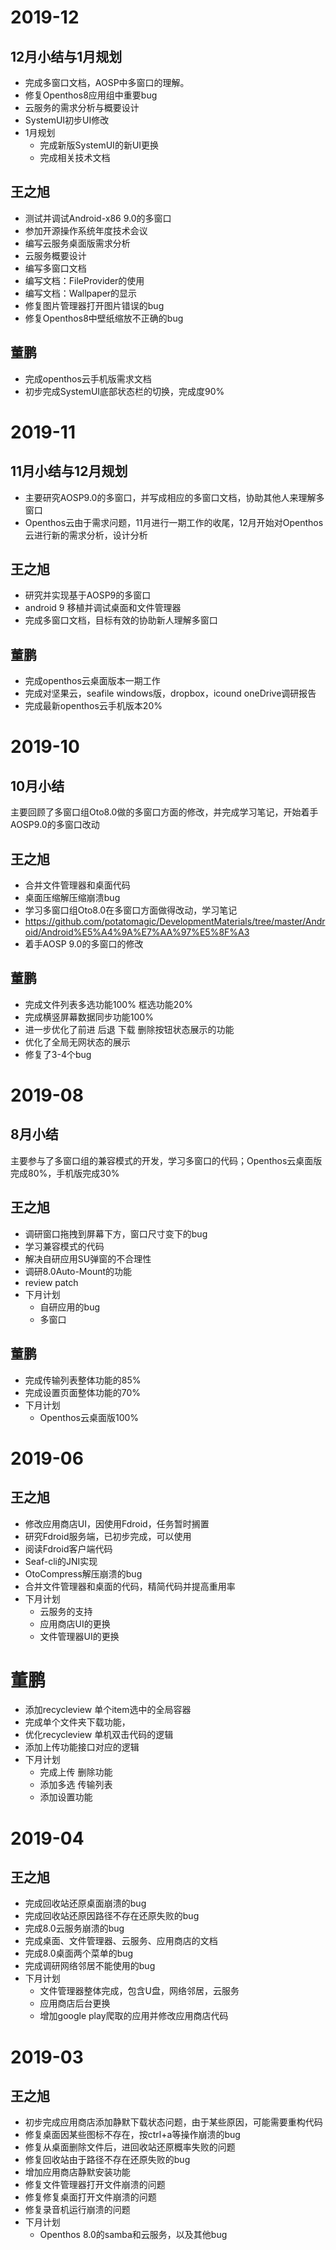 # 2019-12
## 12月小结与1月规划
- 完成多窗口文档，AOSP中多窗口的理解。
- 修复Openthos8应用组中重要bug
- 云服务的需求分析与概要设计
- SystemUI初步UI修改
- 1月规划
  - 完成新版SystemUI的新UI更换
  - 完成相关技术文档

## 王之旭
- 测试并调试Android-x86 9.0的多窗口
- 参加开源操作系统年度技术会议
- 编写云服务桌面版需求分析
- 云服务概要设计
- 编写多窗口文档
- 编写文档：FileProvider的使用
- 编写文档：Wallpaper的显示
- 修复图片管理器打开图片错误的bug
- 修复Openthos8中壁纸缩放不正确的bug

## 董鹏
- 完成openthos云手机版需求文档
- 初步完成SystemUI底部状态栏的切换，完成度90%

# 2019-11
## 11月小结与12月规划
- 主要研究AOSP9.0的多窗口，并写成相应的多窗口文档，协助其他人来理解多窗口
- Openthos云由于需求问题，11月进行一期工作的收尾，12月开始对Openthos云进行新的需求分析，设计分析

## 王之旭
- 研究并实现基于AOSP9的多窗口
- android 9 移植并调试桌面和文件管理器
- 完成多窗口文档，目标有效的协助新人理解多窗口

## 董鹏
- 完成openthos云桌面版本一期工作
- 完成对坚果云，seafile windows版，dropbox，icound  oneDrive调研报告
- 完成最新openthos云手机版本20%

# 2019-10
## 10月小结
主要回顾了多窗口组Oto8.0做的多窗口方面的修改，并完成学习笔记，开始着手AOSP9.0的多窗口改动

## 王之旭
- 合并文件管理器和桌面代码
- 桌面压缩解压缩崩溃bug
- 学习多窗口组Oto8.0在多窗口方面做得改动，学习笔记
- https://github.com/potatomagic/DevelopmentMaterials/tree/master/Android/Android%E5%A4%9A%E7%AA%97%E5%8F%A3
- 着手AOSP 9.0的多窗口的修改

## 董鹏
- 完成文件列表多选功能100% 框选功能20%
- 完成横竖屏幕数据同步功能100%
- 进一步优化了前进 后退 下载 删除按钮状态展示的功能
- 优化了全局无网状态的展示
- 修复了3-4个bug


# 2019-08
## 8月小结
主要参与了多窗口组的兼容模式的开发，学习多窗口的代码；Openthos云桌面版完成80%，手机版完成30%

## 王之旭
- 调研窗口拖拽到屏幕下方，窗口尺寸变下的bug
- 学习兼容模式的代码
- 解决自研应用SU弹窗的不合理性
- 调研8.0Auto-Mount的功能
- review patch
- 下月计划
  - 自研应用的bug
  - 多窗口
## 董鹏
- 完成传输列表整体功能的85%
- 完成设置页面整体功能的70%
- 下月计划
  - Openthos云桌面版100%



# 2019-06
## 王之旭
- 修改应用商店UI，因使用Fdroid，任务暂时搁置
- 研究Fdroid服务端，已初步完成，可以使用
- 阅读Fdroid客户端代码
- Seaf-cli的JNI实现
- OtoCompress解压崩溃的bug
- 合并文件管理器和桌面的代码，精简代码并提高重用率
- 下月计划
  - 云服务的支持
  - 应用商店UI的更换
  - 文件管理器UI的更换
  
# 董鹏
- 添加recycleview 单个item选中的全局容器
- 完成单个文件夹下载功能，
- 优化recycleview 单机双击代码的逻辑
- 添加上传功能接口对应的逻辑
- 下月计划
  - 完成上传   删除功能
  - 添加多选 传输列表
  - 添加设置功能

# 2019-04
## 王之旭
- 完成回收站还原桌面崩溃的bug
- 完成回收站还原因路径不存在还原失败的bug
- 完成8.0云服务崩溃的bug
- 完成桌面、文件管理器、云服务、应用商店的文档
- 完成8.0桌面两个菜单的bug
- 完成调研网络邻居不能使用的bug
- 下月计划
  - 文件管理器整体完成，包含U盘，网络邻居，云服务
  - 应用商店后台更换
  - 增加google play爬取的应用并修改应用商店代码

# 2019-03
## 王之旭
- 初步完成应用商店添加静默下载状态问题，由于某些原因，可能需要重构代码
- 修复桌面因某些图标不存在，按ctrl+a等操作崩溃的bug
- 修复从桌面删除文件后，进回收站还原概率失败的问题
- 修复回收站由于路径不存在还原失败的bug
- 增加应用商店静默安装功能
- 修复文件管理器打开文件崩溃的问题
- 修复修复桌面打开文件崩溃的问题
- 修复录音机运行崩溃的问题
- 下月计划
  - Openthos 8.0的samba和云服务，以及其他bug

